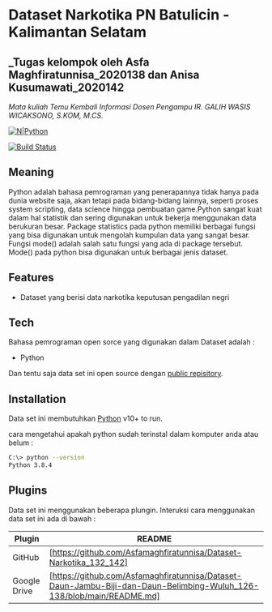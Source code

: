 # Dataset Narkotika PN Batulicin - Kalimantan Selatam
## _Tugas kelompok oleh Asfa Maghfiratunnisa_2020138 dan Anisa Kusumawati_2020142
_Mata kuliah Temu Kembali Informasi_
_Dosen Pengampu IR. GALIH WASIS WICAKSONO, S.KOM, M.CS._

[![N|Python](https://upload.wikimedia.org/wikipedia/commons/f/f8/Python_logo_and_wordmark.svg)](https://www.python.org/downloads/)

[![Build Status](https://travis-ci.org/joemccann/dillinger.svg?branch=master)](https://travis-ci.org/joemccann/dillinger)

## Meaning
Python adalah bahasa pemrograman yang penerapannya tidak hanya pada dunia website saja, akan tetapi pada bidang-bidang lainnya, seperti proses system scripting, data science hingga pembuatan game.Python sangat kuat dalam hal statistik dan sering digunakan untuk bekerja menggunakan data berukuran besar. Package statistics pada python memiliki berbagai fungsi yang bisa digunakan untuk mengolah kumpulan data yang sangat besar. Fungsi mode() adalah salah satu fungsi yang ada di package tersebut. Mode() pada python bisa digunakan untuk berbagai jenis dataset.
## Features

- Dataset yang berisi data narkotika keputusan pengadilan negri 

## Tech

Bahasa pemrograman open sorce yang digunakan dalam Dataset adalah :

- Python

Dan tentu saja data set ini open source dengan [public repisitory]().

## Installation

Data set ini membutuhkan [Python](https://www.python.org/downloads/) v10+ to run.

cara mengetahui apakah python sudah terinstal dalam komputer anda atau belum :

```sh
C:\> python --version
Python 3.8.4
```


## Plugins

Data set ini menggunakan beberapa plungin. Interuksi cara menggunakan data set ini ada di bawah :

| Plugin | README |
| ------ | ------ |
| GitHub | [https://github.com/Asfamaghfiratunnisa/Dataset-Narkotika_132_142] |
| Google Drive | [https://github.com/Asfamaghfiratunnisa/Dataset-Daun-Jambu-Biji-dan-Daun-Belimbing-Wuluh_126-138/blob/main/README.md] |

 
